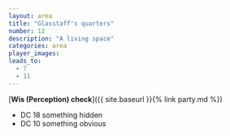 ```yaml
---
layout: area
title: "Glasstaff's quarters"
number: 12
description: "A living space"
categories: area
player_images:
leads_to:
  - 7
  - 11
---
```



[**Wis (Perception) check**]({{ site.baseurl }}{% link party.md %})
* DC 18 something hidden
* DC 10 something obvious


